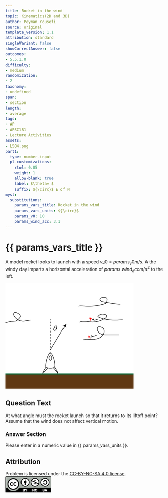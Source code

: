 ```yaml
---
title: Rocket in the wind
topic: Kinematics(2D and 3D)
author: Peyman Yousefi
source: original
template_version: 1.1
attribution: standard
singleVariant: false
showCorrectAnswer: false
outcomes:
- 5.5.1.0
difficulty:
- medium
randomization:
- 2
taxonomy:
- undefined
span:
- section
length:
- average
tags:
- AP
- APSC181
- Lecture Activities
assets:
- L5Q4.png
part1:
  type: number-input
  pl-customizations:
    rtol: 0.05
    weight: 1
    allow-blank: true
    label: $\theta= $
    suffix: ${\circ}$ E of N
myst:
  substitutions:
    params_vars_title: Rocket in the wind
    params_vars_units: ${\circ}$
    params_v0: 10
    params_wind_acc: 3.1
---
```

# {{ params_vars_title }}
A model rocket looks to launch with a speed $v\_{0} = {{params_v0}} m/s$.
A the windy day imparts a horizontal acceleration of ${{params.wind_acc}} m/s^2$ to the left.

<img src="L5Q4.png" width=400>

## Question Text

At what angle must the rocket launch so that it returns to its liftoff point?
Assume that the wind does not affect vertical motion.

### Answer Section

Please enter in a numeric value in {{ params_vars_units }}.

## Attribution

Problem is licensed under the [CC-BY-NC-SA 4.0 license](https://creativecommons.org/licenses/by-nc-sa/4.0/).<br> ![The Creative Commons 4.0 license requiring attribution-BY, non-commercial-NC, and share-alike-SA license.](https://raw.githubusercontent.com/firasm/bits/master/by-nc-sa.png)